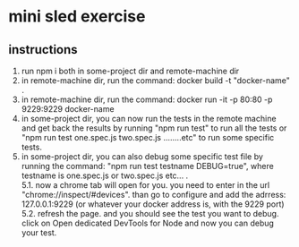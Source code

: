 # mini sled exercise

## instructions

1. run npm i both in some-project dir and remote-machine dir
2. in remote-machine dir, run the command: docker build -t "docker-name" .
3. in remote-machine dir, run the command: docker run -it -p 80:80 -p 9229:9229 docker-name
4. in some-project dir, you can now run the tests in the remote machine and get back the results by running "npm run test" to run all the tests or "npm run test one.spec.js two.spec.js ........etc" to run some specific tests.
5. in some-project dir, you can also debug some specific test file by running the command: "npm run test testname DEBUG=true", where testname is one.spec.js or two.spec.js etc... .<br />
   5.1. now a chrome tab will open for you. you need to enter in the url "chrome://inspect/#devices". than go to configure and add the adrress: 127.0.0.1:9229 (or whatever your docker address is, with the 9229 port)<br />
   5.2. refresh the page. and you should see the test you want to debug. click on Open dedicated DevTools for Node and now you can debug your test.
